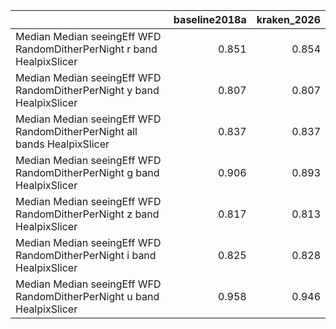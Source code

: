 |                                                                          |   baseline2018a |   kraken_2026 |
|:-------------------------------------------------------------------------|----------------:|--------------:|
| Median Median seeingEff WFD RandomDitherPerNight r band HealpixSlicer    |           0.851 |         0.854 |
| Median Median seeingEff WFD RandomDitherPerNight y band HealpixSlicer    |           0.807 |         0.807 |
| Median Median seeingEff WFD RandomDitherPerNight all bands HealpixSlicer |           0.837 |         0.837 |
| Median Median seeingEff WFD RandomDitherPerNight g band HealpixSlicer    |           0.906 |         0.893 |
| Median Median seeingEff WFD RandomDitherPerNight z band HealpixSlicer    |           0.817 |         0.813 |
| Median Median seeingEff WFD RandomDitherPerNight i band HealpixSlicer    |           0.825 |         0.828 |
| Median Median seeingEff WFD RandomDitherPerNight u band HealpixSlicer    |           0.958 |         0.946 |
